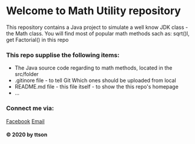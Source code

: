 # Welcome to Math Utility repository
This repository contains a Java project to simulate a well know JDK class - the Math class. You will find most of popular math methods sach as: sqrt()l, get Factorial() in this repo
### This repo supplise the following items:
* The Java source code regarding to math methods, located in the src/folder
* .gitinore file - to tell Git Which ones should be uploaded from local
* README.md file - this file itself - to show the this repo's homepage
* ...

### Connect me via:
[Facebook](https://www.facebook.com/tranthanh.son.26112000)
[Email](mailto:ttson1001@gmail.com)
#### © 2020 by ttson